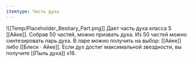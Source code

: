 ```yaml
---
itemtype: Часть духа
---
```

![[Temp/Placeholder_Bestiary_Part.png]]
Дает часть духа класса S [[Айке]]. Собрав 50 частей, можно призвать духа. Из 50 частей можно синтезировать ларь духа. В ларе можно получить на выбор: [[Айке]] либо [[Блеск · Айке]]. Если дух достиг максимальной звездности, вы получите [[Пыль духа]] х16.
